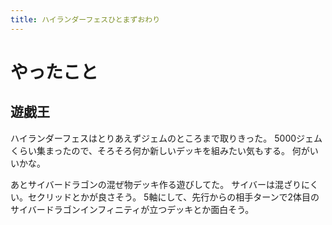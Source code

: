```yaml
---
title: ハイランダーフェスひとまずおわり
---
```


# やったこと

## 遊戯王

ハイランダーフェスはとりあえずジェムのところまで取りきった。
5000ジェムくらい集まったので、そろそろ何か新しいデッキを組みたい気もする。
何がいいかな。

あとサイバードラゴンの混ぜ物デッキ作る遊びしてた。
サイバーは混ざりにくい。セクリッドとかが良さそう。
5軸にして、先行からの相手ターンで2体目のサイバードラゴンインフィニティが立つデッキとか面白そう。
